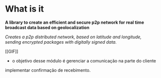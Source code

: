
# What is it
**A library to create an efficient and secure p2p network for real time broadcast data based on geolocalization**

*Creates a p2p distributed network, based on latitude and longitude, sending encrypted packages with digitally signed data.*

[[GIF]]

* o objetivo desse módulo é gerenciar a comunicação na parte do cliente

implementar confirmação de recebimento.